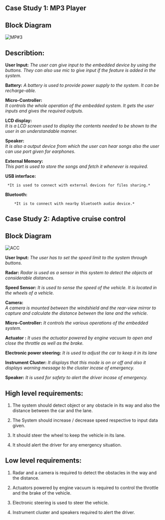 ## Case Study 1: MP3 Player

## Block Diagram


![MP#3](https://user-images.githubusercontent.com/75168665/154838033-c88393af-bfd5-478c-a5f2-732b3b6e8e6b.jpeg)










## Describtion:

**User Input:** 
*The user can give input to the embedded device by using the buttons. They can also use mic to give input if the feature is added in the system.* 

**Battery:** 
*A battery is used to provide power supply to the system. It can be recharge-able.* 

**Micro-Controller:**   
*It controls the whole operation of the embedded system. It gets the user inputs and gives the required outputs.* 

**LCD display:**   
   *It is a LCD screen used to display the contents needed to be shown to the user in an understandable manner.*

**Speaker:**    
    *It is also a output device from which the user can hear songs also the user can use port given for earphones.*

**External Memory:**    
    *This part is used to store the songs and fetch it whenever is required.*

**USB interface:**     

     *It is used to connect with external devices for files sharing.*

**Bluetooth:** 
       
        *It is to connect with nearby bluetooth audio device.*                      




## Case Study 2: Adaptive cruise control

## Block Diagram


![ACC](https://user-images.githubusercontent.com/75168665/154838094-6f649bc0-ebe4-480d-a232-59d8751cad15.jpeg)









**User Input:** 
*The user has to set the speed limit to the system through buttons.* 

**Radar:** 
*Radar is used as a sensor in this system to detect the objects at considerable distances.*

**Speed Sensor:** 
*It is used to sense the speed of the vehicle. It is located in the wheels of a vehicle.* 

**Camera:**  
          *A camera is mounted between the windshield and the rear-view mirror to capture and calculate the distance between the lane and the vehicle.* 

**Micro-Controller:** 
*It controls the various operations of the embedded system.*  

**Actuator :** 
*It uses the actuator powered by engine vacuum to open and close the throttle as well as the brake.* 

**Electronic power steering:** 
*It is used to adjust the car to keep it in its lane* 

**Instrument Cluster:** 
*It displays that this mode is on or off and also it displays warning message to the cluster incase of emergency.* 

**Speaker:** 
*It is used for safety to alert the driver incase of emergency.*



## High level requirements:

 1. The system should detect object or any obstacle in its way and also the distance between the car and the lane.
 
 2. The System should increase / decrease speed respective to input data given.
 
 3. It should steer the wheel to keep the vehicle in its lane.
 
 4. It should alert the driver for any emergency situation.
 
## Low level requirements:
 
 1. Radar and a camera is required to detect the obstacles in the way and the distance.

 2. Actuators powered by engine vacuum is required to control the throttle and the brake of the vehicle.

 3. Electronic steering is used to steer the vehicle.

 4. Instrument cluster and speakers required to alert the driver.

 


 
